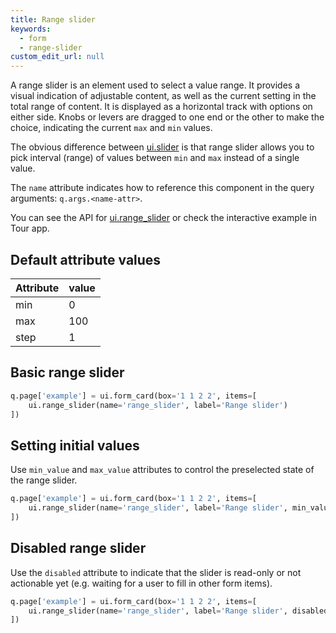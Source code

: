 ```yaml
---
title: Range slider
keywords:
  - form
  - range-slider
custom_edit_url: null
---
```


A range slider is an element used to select a value range. It provides a visual indication of
adjustable content, as well as the current setting in the total range of content. It is displayed
as a horizontal track with options on either side. Knobs or levers are dragged to one end or the
other to make the choice, indicating the current `max` and `min` values.

The obvious difference between [ui.slider](/docs/api/ui#slider) is that range slider allows you to
pick interval (range) of values between `min` and `max` instead of a single value.

The `name` attribute indicates how to reference this component in the query arguments: `q.args.<name-attr>`.

You can see the API for [ui.range_slider](/docs/api/ui#range_slider) or check the interactive example in Tour app.

## Default attribute values

| Attribute   | value   |
|-------------|---------|
| min         | 0       |
| max         | 100     |
| step        | 1       |

## Basic range slider

```py
q.page['example'] = ui.form_card(box='1 1 2 2', items=[
    ui.range_slider(name='range_slider', label='Range slider')
])
```

## Setting initial values

Use `min_value` and `max_value` attributes to control the preselected state of the range slider.

```py
q.page['example'] = ui.form_card(box='1 1 2 2', items=[
    ui.range_slider(name='range_slider', label='Range slider', min_value=10, max_value=20)
])
```

## Disabled range slider

Use the `disabled` attribute to indicate that the slider is read-only or not actionable yet (e.g.
waiting for a user to fill in other form items).

```py
q.page['example'] = ui.form_card(box='1 1 2 2', items=[
    ui.range_slider(name='range_slider', label='Range slider', disabled=True)
])
```
